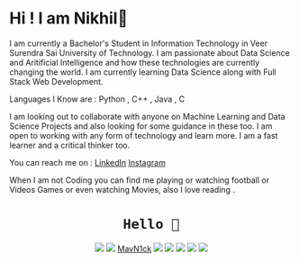 # Hi ! I am Nikhil👋

<!--
**nslearn/nslearn** is a ✨ _special_ ✨ repository because its `README.md` (this file) appears on your GitHub profile.

Here are some ideas to get you started:

- 🔭 I’m currently working on ...
- 🌱 I’m currently learning ...
- 👯 I’m looking to collaborate on ...
- 🤔 I’m looking for help with ...
- 💬 Ask me about ...
- 📫 How to reach me: ...
- 😄 Pronouns: ...
- ⚡ Fun fact: ...
-->
I am currently a Bachelor's Student in Information Technology in Veer Surendra Sai University of Technology. I am passionate about Data Science and Aritificial Intelligence
and how these technologies are currently changing the world. I am currently learning Data Science along with Full Stack Web Development.

Languages I Know are : Python , C++ , Java , C

I am looking out to collaborate with anyone on Machine Learning and Data Science Projects and also looking for some guidance in these too. I am open to working with any form of 
technology and learn more. I am a fast learner and a critical thinker too.

You can reach me on : <a href="https://www.linkedin.com/nscode">LinkedIn</a>  <a href="https://www.instagram.com/sharmajiikabetaaa">Instagram</a>

When I am not Coding you can find me playing or watching football or Videos Games or even watching Movies, also I love reading . 
<h1 align="center"><code>Hello 👋</code></h1>

<p align="center">
  <a href="https://twitter.com/MavN1ck"><img src="https://img.shields.io/badge/-@MavN1ck-00acee?style=flat&logo=Twitter&logoColor=white"></a>
  <a href="https://stackoverflow.com/users/17172481/nikhil-sharma"><img src="https://img.shields.io/badge/-Nikhil_Sharma-f48225?style=flat&logo=Stackoverflow&logoColor=white" /></a>
  <a href="https://tryhackme.com/p/mavn1ck"><imgs src="https://assets.tryhackme.com/img/logo/tryhackme_logo_full.svg" alt="TryHackMe" class="logo">MavN1ck</a>
  <a href="https://github.com/MavN1ck"><img src="https://img.shields.io/badge/-MavN1ck-3a3a3a?style=flat&logo=GitHub&logoColor=white" /></a>
  <a href="https://aliciasykes.com"><img src="https://img.shields.io/badge/-aliciasykes.com-ff5757?style=flat&logo=ApacheSpark&logoColor=white" /></a>
  <a href="https://notes.aliciasykes.com"><img src="https://img.shields.io/badge/-Alicia's_Notes-262654?style=flat&logo=micro.blog&logoColor=white" /></a>
  <a href="https://keybase.io/aliciasykes"><img src="https://img.shields.io/badge/-aliciasykes-5e78ef?style=flat&logo=keybase&logoColor=white" /></a>
  <a href="https://www.linkedin.com/in/aliciasykes"><img src="https://img.shields.io/badge/-Alicia_Sykes-0072b1?style=flat&logo=Linkedin&logoColor=white" /></a>
</p>
